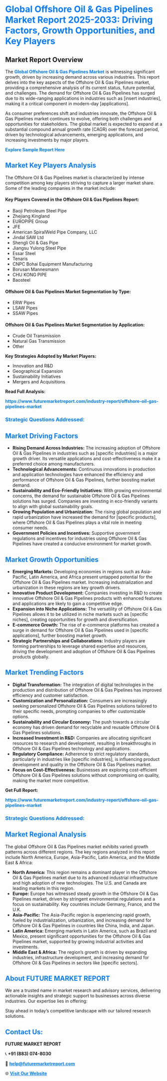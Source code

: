 <h1 style="color: #007BFF;">Global Offshore Oil & Gas Pipelines Market Report 2025-2033: Driving Factors, Growth Opportunities, and Key Players</h1>

<section id="overview">
<h2>Market Report Overview</h2>
<p>The <a href="https://www.futuremarketreport.com/industry-report/offshore-oil-gas-pipelines-market" style="color: #007BFF; text-decoration: none;"><strong>Global Offshore Oil & Gas Pipelines Market</strong></a> is witnessing significant growth, driven by increasing demand across various industries. This report delves into the key aspects of the Offshore Oil & Gas Pipelines market, providing a comprehensive analysis of its current status, future potential, and challenges. The demand for Offshore Oil & Gas Pipelines has surged due to its wide-ranging applications in industries such as [insert industries], making it a critical component in modern-day [applications].</p>
<p>As consumer preferences shift and industries innovate, the Offshore Oil & Gas Pipelines market continues to evolve, offering both challenges and opportunities for stakeholders. The global market is expected to expand at a substantial compound annual growth rate (CAGR) over the forecast period, driven by technological advancements, emerging applications, and increasing investments by major players.</p>
</section>

<section id="overview">
<p><a href="https://www.futuremarketreport.com/request-sample/reportId=114269" style="color: #007BFF; text-decoration: none;"><strong>Explore Sample Report Here</strong></a></p>
</section>

<section id="key-players">
<h2 style="color: #007BFF;">Market Key Players Analysis</h2>
<p>The Offshore Oil & Gas Pipelines market is characterized by intense competition among key players striving to capture a larger market share. Some of the leading companies in the market include:</p>
<h4>Key Players Covered in the Offshore Oil & Gas Pipelines Report:</h4>
<ul><li>Baoji Petroleum Steel Pipe</li><li>Zhejiang Kingland</li><li>EUROPIPE Group</li><li>JFE</li><li>American SpiralWeld Pipe Company, LLC</li><li>Jindal SAW Ltd</li><li>Shengli Oil &amp; Gas Pipe</li><li>Jiangsu Yulong Steel Pipe</li><li>Essar Steel</li><li>Tenaris</li><li>CNPC Bohai Equipment Manufacturing</li><li>Borusan Mannesmann</li><li>CHU KONG PIPE</li><li>Baosteel</li></ul>
<h4>Offshore Oil & Gas Pipelines Market Segmentation by Type:</h4>
<ul><li>ERW Pipes</li><li>LSAW Pipes</li><li>SSAW Pipes</li></ul>

<h4>Offshore Oil & Gas Pipelines Market Segmentation by Application:</h4>
<ul><li>Crude Oil Transmission</li><li>Natural Gas Transmission</li><li>Other</li></ul>
<p><strong>Key Strategies Adopted by Market Players:</strong></p>
<ul>
<li>Innovation and R&D</li>
<li>Geographical Expansion</li>
<li>Sustainability Initiatives</li>
<li>Mergers and Acquisitions</li>
</ul>
</section>

<section>
<p><strong>Read Full Analysis: </strong></p><a href="https://www.futuremarketreport.com/industry-report/offshore-oil-gas-pipelines-market" style="color: #007BFF; text-decoration: none;"><strong>https://www.futuremarketreport.com/industry-report/offshore-oil-gas-pipelines-market</strong></a>
<h3 style="color: #007BFF;">Strategic Questions Addressed:</h3>
</section>

<section id="driving-factors">
<h2 style="color: #007BFF;">Market Driving Factors</h2>
<ul>
<li><strong>Rising Demand Across Industries:</strong> The increasing adoption of Offshore Oil & Gas Pipelines in industries such as [specific industries] is a major growth driver. Its versatile applications and cost-effectiveness make it a preferred choice among manufacturers.</li>
<li><strong>Technological Advancements:</strong> Continuous innovations in production and application technologies have enhanced the efficiency and performance of Offshore Oil & Gas Pipelines, further boosting market demand.</li>
<li><strong>Sustainability and Eco-Friendly Initiatives:</strong> With growing environmental concerns, the demand for sustainable Offshore Oil & Gas Pipelines solutions has surged. Companies are investing in eco-friendly variants to align with global sustainability goals.</li>
<li><strong>Growing Population and Urbanization:</strong> The rising global population and rapid urbanization have increased the demand for [specific products], where Offshore Oil & Gas Pipelines plays a vital role in meeting consumer needs.</li>
<li><strong>Government Policies and Incentives:</strong> Supportive government regulations and incentives for industries using Offshore Oil & Gas Pipelines have created a conducive environment for market growth.</li>
</ul>
</section>

<section id="growth-opportunities">
<h2 style="color: #007BFF;">Market Growth Opportunities</h2>
<ul>
<li><strong>Emerging Markets:</strong> Developing economies in regions such as Asia-Pacific, Latin America, and Africa present untapped potential for the Offshore Oil & Gas Pipelines market. Increasing industrialization and urbanization in these regions are key growth drivers.</li>
<li><strong>Innovative Product Development:</strong> Companies investing in R&D to create innovative Offshore Oil & Gas Pipelines products with enhanced features and applications are likely to gain a competitive edge.</li>
<li><strong>Expansion into Niche Applications:</strong> The versatility of Offshore Oil & Gas Pipelines allows it to be utilized in niche markets such as [specific niches], creating opportunities for growth and diversification.</li>
<li><strong>E-commerce Growth:</strong> The rise of e-commerce platforms has created a surge in demand for Offshore Oil & Gas Pipelines used in [specific applications], further boosting market growth.</li>
<li><strong>Strategic Partnerships and Collaborations:</strong> Industry players are forming partnerships to leverage shared expertise and resources, driving the development and adoption of Offshore Oil & Gas Pipelines products globally.</li>
</ul>
</section>

<section id="trending-factors">
<h2 style="color: #007BFF;">Market Trending Factors</h2>
<ul>
<li><strong>Digital Transformation:</strong> The integration of digital technologies in the production and distribution of Offshore Oil & Gas Pipelines has improved efficiency and customer satisfaction.</li>
<li><strong>Customization and Personalization:</strong> Consumers are increasingly seeking personalized Offshore Oil & Gas Pipelines solutions tailored to their specific needs, prompting companies to offer customizable options.</li>
<li><strong>Sustainability and Circular Economy:</strong> The push towards a circular economy has driven demand for recyclable and reusable Offshore Oil & Gas Pipelines solutions.</li>
<li><strong>Increased Investment in R&D:</strong> Companies are allocating significant resources to research and development, resulting in breakthroughs in Offshore Oil & Gas Pipelines technology and applications.</li>
<li><strong>Regulatory Compliance:</strong> Adherence to strict regulatory standards, particularly in industries like [specific industries], is influencing product development and quality in the Offshore Oil & Gas Pipelines market.</li>
<li><strong>Focus on Cost-Effectiveness:</strong> Businesses are exploring cost-efficient Offshore Oil & Gas Pipelines solutions without compromising on quality, making the market more competitive.</li>
</ul>
</section>

<section>
<p><strong>Get Full Report: </strong></p><a href="https://www.futuremarketreport.com/industry-report/offshore-oil-gas-pipelines-market" style="color: #007BFF; text-decoration: none;"><strong>https://www.futuremarketreport.com/industry-report/offshore-oil-gas-pipelines-market</strong></a>
<h3 style="color: #007BFF;">Strategic Questions Addressed:</h3>
</section>


<section id="regional-analysis">
<h2 style="color: #007BFF;">Market Regional Analysis</h2>
<p>The global Offshore Oil & Gas Pipelines market exhibits varied growth patterns across different regions. The key regions analyzed in this report include North America, Europe, Asia-Pacific, Latin America, and the Middle East & Africa:</p>
<ul>
<li><strong>North America:</strong> This region remains a dominant player in the Offshore Oil & Gas Pipelines market due to its advanced industrial infrastructure and high adoption of new technologies. The U.S. and Canada are leading markets in this region.</li>
<li><strong>Europe:</strong> Europe has witnessed steady growth in the Offshore Oil & Gas Pipelines market, driven by stringent environmental regulations and a focus on sustainability. Key countries include Germany, France, and the U.K.</li>
<li><strong>Asia-Pacific:</strong> The Asia-Pacific region is experiencing rapid growth, fueled by industrialization, urbanization, and increasing demand for Offshore Oil & Gas Pipelines in countries like China, India, and Japan.</li>
<li><strong>Latin America:</strong> Emerging markets in Latin America, such as Brazil and Mexico, present significant opportunities for the Offshore Oil & Gas Pipelines market, supported by growing industrial activities and investments.</li>
<li><strong>Middle East & Africa:</strong> The region’s growth is driven by expanding industries, infrastructure development, and increasing demand for Offshore Oil & Gas Pipelines in sectors like [specific sectors].</li>
</ul>
</section>

<footer>
<h2 style="color: #007BFF;">About FUTURE MARKET REPORT</h2>
<p>We are a trusted name in market research and advisory services, delivering actionable insights and strategic support to businesses across diverse industries. Our expertise lies in offering:</p>

<p>Stay ahead in today’s competitive landscape with our tailored research solutions.</p>

<h2 style="color: #007BFF;">Contact Us:</h2>
<p><strong>FUTURE MARKET REPORT</strong></p>
<p>📞 <strong>+91 (883) 074-8030</strong></p>
<p>📧 <strong><a href="mailto:help@futuremarketreport.com" style="color: #007BFF;">help@futuremarketreport.com</a></strong></p>
<p>🌐 <strong><a href="https://www.futuremarketreport.com/" style="color: #007BFF;">Visit Our Website</a></strong></p>
</footer>